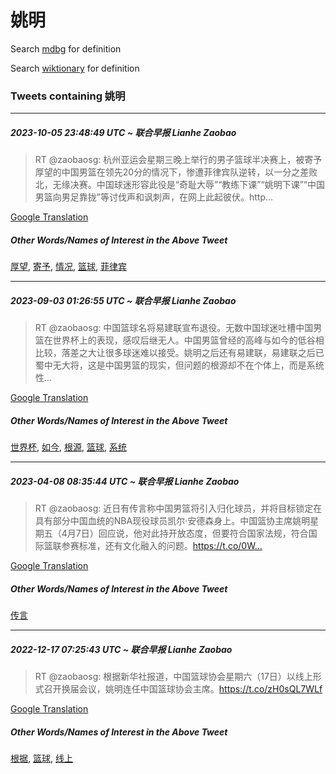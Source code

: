 # 姚明

Search [mdbg](https://www.mdbg.net/chinese/dictionary?page=worddict&wdrst=0&wdqb=姚明) for definition

Search [wiktionary](https://en.wiktionary.org/wiki/姚明) for definition

### Tweets containing 姚明

___
##### 2023-10-05 23:48:49 UTC ~ 联合早报 Lianhe Zaobao
> RT @zaobaosg: 杭州亚运会星期三晚上举行的男子篮球半决赛上，被寄予厚望的中国男篮在领先20分的情况下，惨遭菲律宾队逆转，以一分之差败北，无缘决赛。中国球迷形容此役是“奇耻大辱”“教练下课”“姚明下课”“中国男篮向男足靠拢”等讨伐声和讽刺声，在网上此起彼伏。http…

[Google Translation](https://translate.google.com/?hi=en&tab=TT&sl=zh-CN&tl=en&op=translate&text=RT+%40zaobaosg%3A+%E6%9D%AD%E5%B7%9E%E4%BA%9A%E8%BF%90%E4%BC%9A%E6%98%9F%E6%9C%9F%E4%B8%89%E6%99%9A%E4%B8%8A%E4%B8%BE%E8%A1%8C%E7%9A%84%E7%94%B7%E5%AD%90%E7%AF%AE%E7%90%83%E5%8D%8A%E5%86%B3%E8%B5%9B%E4%B8%8A%EF%BC%8C%E8%A2%AB%E5%AF%84%E4%BA%88%E5%8E%9A%E6%9C%9B%E7%9A%84%E4%B8%AD%E5%9B%BD%E7%94%B7%E7%AF%AE%E5%9C%A8%E9%A2%86%E5%85%8820%E5%88%86%E7%9A%84%E6%83%85%E5%86%B5%E4%B8%8B%EF%BC%8C%E6%83%A8%E9%81%AD%E8%8F%B2%E5%BE%8B%E5%AE%BE%E9%98%9F%E9%80%86%E8%BD%AC%EF%BC%8C%E4%BB%A5%E4%B8%80%E5%88%86%E4%B9%8B%E5%B7%AE%E8%B4%A5%E5%8C%97%EF%BC%8C%E6%97%A0%E7%BC%98%E5%86%B3%E8%B5%9B%E3%80%82%E4%B8%AD%E5%9B%BD%E7%90%83%E8%BF%B7%E5%BD%A2%E5%AE%B9%E6%AD%A4%E5%BD%B9%E6%98%AF%E2%80%9C%E5%A5%87%E8%80%BB%E5%A4%A7%E8%BE%B1%E2%80%9D%E2%80%9C%E6%95%99%E7%BB%83%E4%B8%8B%E8%AF%BE%E2%80%9D%E2%80%9C%E5%A7%9A%E6%98%8E%E4%B8%8B%E8%AF%BE%E2%80%9D%E2%80%9C%E4%B8%AD%E5%9B%BD%E7%94%B7%E7%AF%AE%E5%90%91%E7%94%B7%E8%B6%B3%E9%9D%A0%E6%8B%A2%E2%80%9D%E7%AD%89%E8%AE%A8%E4%BC%90%E5%A3%B0%E5%92%8C%E8%AE%BD%E5%88%BA%E5%A3%B0%EF%BC%8C%E5%9C%A8%E7%BD%91%E4%B8%8A%E6%AD%A4%E8%B5%B7%E5%BD%BC%E4%BC%8F%E3%80%82http%E2%80%A6)
##### Other Words/Names of Interest in the Above Tweet
[厚望](厚望.md), [寄予](寄予.md), [情况](情况.md), [篮球](篮球.md), [菲律宾](菲律宾.md)
___
##### 2023-09-03 01:26:55 UTC ~ 联合早报 Lianhe Zaobao
> RT @zaobaosg: 中国篮球名将易建联宣布退役。无数中国球迷吐槽中国男篮在世界杯上的表现，感叹后继无人。中国男篮曾经的高峰与如今的低谷相比较，落差之大让很多球迷难以接受。姚明之后还有易建联，易建联之后已蜀中无大将，这是中国男篮的现实，但问题的根源却不在个体上，而是系统性…

[Google Translation](https://translate.google.com/?hi=en&tab=TT&sl=zh-CN&tl=en&op=translate&text=RT+%40zaobaosg%3A+%E4%B8%AD%E5%9B%BD%E7%AF%AE%E7%90%83%E5%90%8D%E5%B0%86%E6%98%93%E5%BB%BA%E8%81%94%E5%AE%A3%E5%B8%83%E9%80%80%E5%BD%B9%E3%80%82%E6%97%A0%E6%95%B0%E4%B8%AD%E5%9B%BD%E7%90%83%E8%BF%B7%E5%90%90%E6%A7%BD%E4%B8%AD%E5%9B%BD%E7%94%B7%E7%AF%AE%E5%9C%A8%E4%B8%96%E7%95%8C%E6%9D%AF%E4%B8%8A%E7%9A%84%E8%A1%A8%E7%8E%B0%EF%BC%8C%E6%84%9F%E5%8F%B9%E5%90%8E%E7%BB%A7%E6%97%A0%E4%BA%BA%E3%80%82%E4%B8%AD%E5%9B%BD%E7%94%B7%E7%AF%AE%E6%9B%BE%E7%BB%8F%E7%9A%84%E9%AB%98%E5%B3%B0%E4%B8%8E%E5%A6%82%E4%BB%8A%E7%9A%84%E4%BD%8E%E8%B0%B7%E7%9B%B8%E6%AF%94%E8%BE%83%EF%BC%8C%E8%90%BD%E5%B7%AE%E4%B9%8B%E5%A4%A7%E8%AE%A9%E5%BE%88%E5%A4%9A%E7%90%83%E8%BF%B7%E9%9A%BE%E4%BB%A5%E6%8E%A5%E5%8F%97%E3%80%82%E5%A7%9A%E6%98%8E%E4%B9%8B%E5%90%8E%E8%BF%98%E6%9C%89%E6%98%93%E5%BB%BA%E8%81%94%EF%BC%8C%E6%98%93%E5%BB%BA%E8%81%94%E4%B9%8B%E5%90%8E%E5%B7%B2%E8%9C%80%E4%B8%AD%E6%97%A0%E5%A4%A7%E5%B0%86%EF%BC%8C%E8%BF%99%E6%98%AF%E4%B8%AD%E5%9B%BD%E7%94%B7%E7%AF%AE%E7%9A%84%E7%8E%B0%E5%AE%9E%EF%BC%8C%E4%BD%86%E9%97%AE%E9%A2%98%E7%9A%84%E6%A0%B9%E6%BA%90%E5%8D%B4%E4%B8%8D%E5%9C%A8%E4%B8%AA%E4%BD%93%E4%B8%8A%EF%BC%8C%E8%80%8C%E6%98%AF%E7%B3%BB%E7%BB%9F%E6%80%A7%E2%80%A6)
##### Other Words/Names of Interest in the Above Tweet
[世界杯](世界杯.md), [如今](如今.md), [根源](根源.md), [篮球](篮球.md), [系统](系统.md)
___
##### 2023-04-08 08:35:44 UTC ~ 联合早报 Lianhe Zaobao
> RT @zaobaosg: 近日有传言称中国男篮将引入归化球员，并将目标锁定在具有部分中国血统的NBA现役球员凯尔·安德森身上。中国篮协主席姚明星期五（4月7日）回应说，他对此持开放态度，但要符合国家法规，符合国际篮联参赛标准，还有文化融入的问题。https://t.co/0W…

[Google Translation](https://translate.google.com/?hi=en&tab=TT&sl=zh-CN&tl=en&op=translate&text=RT+%40zaobaosg%3A+%E8%BF%91%E6%97%A5%E6%9C%89%E4%BC%A0%E8%A8%80%E7%A7%B0%E4%B8%AD%E5%9B%BD%E7%94%B7%E7%AF%AE%E5%B0%86%E5%BC%95%E5%85%A5%E5%BD%92%E5%8C%96%E7%90%83%E5%91%98%EF%BC%8C%E5%B9%B6%E5%B0%86%E7%9B%AE%E6%A0%87%E9%94%81%E5%AE%9A%E5%9C%A8%E5%85%B7%E6%9C%89%E9%83%A8%E5%88%86%E4%B8%AD%E5%9B%BD%E8%A1%80%E7%BB%9F%E7%9A%84NBA%E7%8E%B0%E5%BD%B9%E7%90%83%E5%91%98%E5%87%AF%E5%B0%94%C2%B7%E5%AE%89%E5%BE%B7%E6%A3%AE%E8%BA%AB%E4%B8%8A%E3%80%82%E4%B8%AD%E5%9B%BD%E7%AF%AE%E5%8D%8F%E4%B8%BB%E5%B8%AD%E5%A7%9A%E6%98%8E%E6%98%9F%E6%9C%9F%E4%BA%94%EF%BC%884%E6%9C%887%E6%97%A5%EF%BC%89%E5%9B%9E%E5%BA%94%E8%AF%B4%EF%BC%8C%E4%BB%96%E5%AF%B9%E6%AD%A4%E6%8C%81%E5%BC%80%E6%94%BE%E6%80%81%E5%BA%A6%EF%BC%8C%E4%BD%86%E8%A6%81%E7%AC%A6%E5%90%88%E5%9B%BD%E5%AE%B6%E6%B3%95%E8%A7%84%EF%BC%8C%E7%AC%A6%E5%90%88%E5%9B%BD%E9%99%85%E7%AF%AE%E8%81%94%E5%8F%82%E8%B5%9B%E6%A0%87%E5%87%86%EF%BC%8C%E8%BF%98%E6%9C%89%E6%96%87%E5%8C%96%E8%9E%8D%E5%85%A5%E7%9A%84%E9%97%AE%E9%A2%98%E3%80%82https%3A%2F%2Ft.co%2F0W%E2%80%A6)
##### Other Words/Names of Interest in the Above Tweet
[传言](传言.md)
___
##### 2022-12-17 07:25:43 UTC ~ 联合早报 Lianhe Zaobao
> RT @zaobaosg: 根据新华社报道，中国篮球协会星期六（17日）以线上形式召开换届会议，姚明连任中国篮球协会主席。https://t.co/zH0sQL7WLf

[Google Translation](https://translate.google.com/?hi=en&tab=TT&sl=zh-CN&tl=en&op=translate&text=RT+%40zaobaosg%3A+%E6%A0%B9%E6%8D%AE%E6%96%B0%E5%8D%8E%E7%A4%BE%E6%8A%A5%E9%81%93%EF%BC%8C%E4%B8%AD%E5%9B%BD%E7%AF%AE%E7%90%83%E5%8D%8F%E4%BC%9A%E6%98%9F%E6%9C%9F%E5%85%AD%EF%BC%8817%E6%97%A5%EF%BC%89%E4%BB%A5%E7%BA%BF%E4%B8%8A%E5%BD%A2%E5%BC%8F%E5%8F%AC%E5%BC%80%E6%8D%A2%E5%B1%8A%E4%BC%9A%E8%AE%AE%EF%BC%8C%E5%A7%9A%E6%98%8E%E8%BF%9E%E4%BB%BB%E4%B8%AD%E5%9B%BD%E7%AF%AE%E7%90%83%E5%8D%8F%E4%BC%9A%E4%B8%BB%E5%B8%AD%E3%80%82https%3A%2F%2Ft.co%2FzH0sQL7WLf)
##### Other Words/Names of Interest in the Above Tweet
[根据](根据.md), [篮球](篮球.md), [线上](线上.md)
